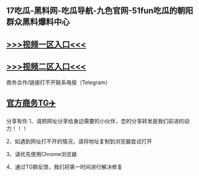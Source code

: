 17吃瓜-黑料网-吃瓜导航-九色官网-51fun吃瓜的朝阳群众黑料爆料中心
---
[>>>视频一区入口<<<](https://chigua999.github.io/)
----
[>>>视频二区入口<<<](https://chigua999.github.io/)
----
商务合作/链接打不开联系电报（Telegram）

[官方商务TG✈️](https://t.me/kan9288/)
---
分享有你
1、请把网址分享给身边需要的小伙伴，您的分享转发是我们前进的动力！！！

2、如遇到网址打不开的情况，请将地址复制到浏览器尝试打开

3、请优先使用Chrome浏览器

4、通过TG群反馈，我们将第一时间进行解决修复

